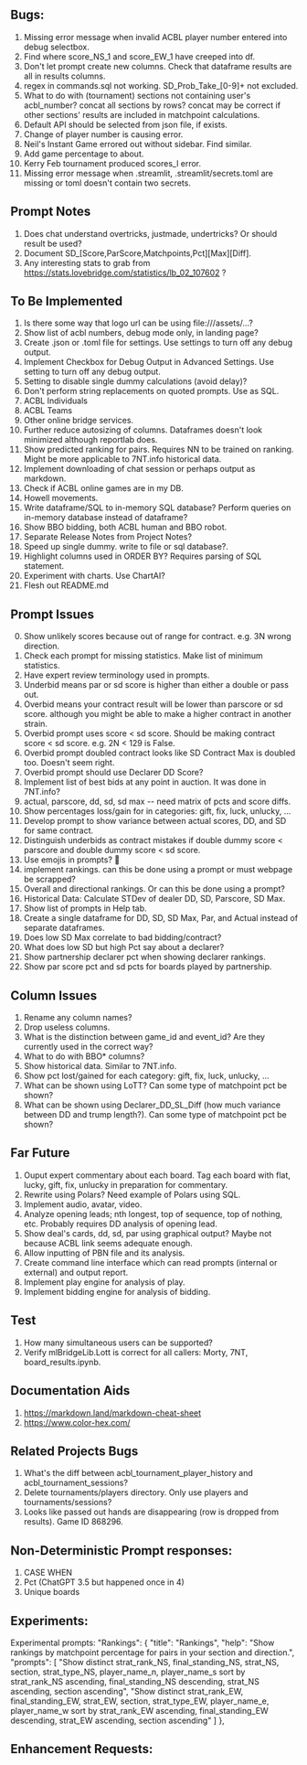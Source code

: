 ## Bugs:
1. Missing error message when invalid ACBL player number entered into debug selectbox.
2. Find where score_NS_1 and score_EW_1 have creeped into df.
3. Don't let prompt create new columns. Check that dataframe results are all in results columns.
4. regex in commands.sql not working. SD_Prob_Take_[0-9]+ not excluded.
5. What to do with (tournament) sections not containing user's acbl_number? concat all sections by rows? concat may be correct if other sections' results are included in matchpoint calculations.
6. Default API should be selected from json file, if exists.
7. Change of player number is causing error.
8. Neil's Instant Game errored out without sidebar. Find similar.
9. Add game percentage to about.
10. Kerry Feb tournament produced scores_l error.
11. Missing error message when .streamlit, .streamlit/secrets.toml are missing or toml doesn't contain two secrets.

## Prompt Notes
1. Does chat understand overtricks, justmade, undertricks? Or should result be used?
2. Document SD_[Score,ParScore,Matchpoints,Pct][Max][Diff].
3. Any interesting stats to grab from https://stats.lovebridge.com/statistics/lb_02_107602 ?

## To Be Implemented
1. Is there some way that logo url can be using file:///assets/...?
2. Show list of acbl numbers, debug mode only, in landing page?
3. Create .json or .toml file for settings. Use settings to turn off any debug output.
4. Implement Checkbox for Debug Output in Advanced Settings. Use setting to turn off any debug output.
5. Setting to disable single dummy calculations (avoid delay)?
6. Don't perform string replacements on quoted prompts. Use as SQL.
7. ACBL Individuals
8. ACBL Teams
9. Other online bridge services.
10. Further reduce autosizing of columns. Dataframes doesn't look minimized although reportlab does.
11. Show predicted ranking for pairs. Requires NN to be trained on ranking. Might be more applicable to 7NT.info historical data.
13. Implement downloading of chat session or perhaps output as markdown.
17. Check if ACBL online games are in my DB.
20. Howell movements.
21. Write dataframe/SQL to in-memory SQL database? Perform queries on in-memory database instead of dataframe?
25. Show BBO bidding, both ACBL human and BBO robot.
26. Separate Release Notes from Project Notes?
27. Speed up single dummy. write to file or sql database?.
28. Highlight columns used in ORDER BY? Requires parsing of SQL statement.
29. Experiment with charts. Use ChartAI?
30. Flesh out README.md

## Prompt Issues
0. Show unlikely scores because out of range for contract. e.g. 3N wrong direction.
1. Check each prompt for missing statistics. Make list of minimum statistics.
2. Have expert review terminology used in prompts.
3. Underbid means par or sd score is higher than either a double or pass out.
4. Overbid means your contract result will be lower than parscore or sd score. although you might be able to make a higher contract in another strain.
5. Overbid prompt uses score < sd score. Should be making contract score < sd score. e.g. 2N < 129 is False.
6. Overbid prompt doubled contract looks like SD Contract Max is doubled too. Doesn't seem right.
7. Overbid prompt should use Declarer DD Score?
8. Implement list of best bids at any point in auction. It was done in 7NT.info?
9. actual, parscore, dd, sd, sd max -- need matrix of pcts and score diffs.
10. Show percentages loss/gain for in categories: gift, fix, luck, unlucky, ...
11. Develop prompt to show variance between actual scores, DD, and SD for same contract.
12. Distinguish underbids as contract mistakes if double dummy score < parscore and double dummy score < sd score.
13. Use emojis in prompts? 🥸
14. implement rankings. can this be done using a prompt or must webpage be scrapped?
15. Overall and directional rankings. Or can this be done using a prompt?
17. Historical Data: Calculate STDev of dealer DD, SD, Parscore, SD Max.
18. Show list of prompts in Help tab.
19. Create a single dataframe for DD, SD, SD Max, Par, and Actual instead of separate dataframes.
20. Does low SD Max correlate to bad bidding/contract?
21. What does low SD but high Pct say about a declarer? 
22. Show partnership declarer pct when showing declarer rankings.
23. Show par score pct and sd pcts for boards played by partnership.

## Column Issues
1. Rename any column names?
2. Drop useless columns.
3. What is the distinction between game_id and event_id? Are they currently used in the correct way?
4. What to do with BBO* columns?
5. Show historical data. Similar to 7NT.info.
6. Show pct lost/gained for each category: gift, fix, luck, unlucky, ...
7. What can be shown using LoTT? Can some type of matchpoint pct be shown?
8. What can be shown using Declarer_DD_SL_Diff (how much variance between DD and trump length?). Can some type of matchpoint pct be shown?

## Far Future
1. Ouput expert commentary about each board. Tag each board with flat, lucky, gift, fix, unlucky in preparation for commentary.
2. Rewrite using Polars? Need example of Polars using SQL.
3. Implement audio, avatar, video.
4. Analyze opening leads; nth longest, top of sequence, top of nothing, etc. Probably requires DD analysis of opening lead.
5. Show deal's cards, dd, sd, par using graphical output? Maybe not because ACBL link seems adequate enough.
6. Allow inputting of PBN file and its analysis.
7. Create command line interface which can read prompts (internal or external) and output report.
8. Implement play engine for analysis of play.
9. Implement bidding engine for analysis of bidding.

## Test
1. How many simultaneous users can be supported?
2. Verify mlBridgeLib.Lott is correct for all callers: Morty, 7NT, board_results.ipynb.

## Documentation Aids
1. https://markdown.land/markdown-cheat-sheet
2. https://www.color-hex.com/

## Related Projects Bugs
1. What's the diff between acbl_tournament_player_history and acbl_tournament_sessions?
2. Delete tournaments/players directory. Only use players and tournaments/sessions?
3. Looks like passed out hands are disappearing (row is dropped from results). Game ID 868296.

## Non-Deterministic Prompt responses:
1. CASE WHEN
2. Pct (ChatGPT 3.5 but happened once in 4)
3. Unique boards


## Experiments:
Experimental prompts:
		"Rankings": {
			"title": "Rankings",
			"help": "Show rankings by matchpoint percentage for pairs in your section and direction.",
			"prompts": [
				"Show distinct strat_rank_NS, final_standing_NS, strat_NS, section, strat_type_NS, player_name_n, player_name_s sort by strat_rank_NS ascending, final_standing_NS descending, strat_NS ascending, section ascending",
				"Show distinct strat_rank_EW, final_standing_EW, strat_EW, section, strat_type_EW, player_name_e, player_name_w sort by strat_rank_EW ascending, final_standing_EW descending, strat_EW ascending, section ascending"
			]
		},

## Enhancement Requests:

